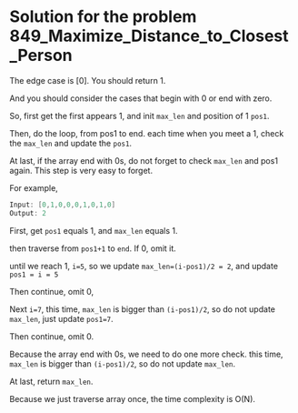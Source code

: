 # Solution for the problem 849_Maximize_Distance_to_Closest_Person

The edge case is [0]. You should return 1.

And you should consider the cases that begin with 0 or end with zero.

So, first get the first appears 1, and init `max_len` and position of 1 `pos1`.

Then, do the loop, from pos1 to end. each time when you meet a 1, check the `max_len` and update the `pos1`.

At last, if the array end with 0s, do not forget to check `max_len` and pos1 again. This step is very easy to forget.

For example, 

```c
Input: [0,1,0,0,0,1,0,1,0]
Output: 2
```

First, get `pos1` equals 1, and `max_len` equals 1.

then traverse from `pos1+1` to `end`. If 0, omit it.

until we reach 1, `i=5`, so we update `max_len=(i-pos1)/2 = 2`, and update `pos1 = i = 5`

Then continue, omit 0,

Next `i=7`, this time, `max_len` is bigger than `(i-pos1)/2`, so do not update `max_len`, just update `pos1=7`. 

Then continue, omit 0.

Because the array end with 0s, we need to do one more check. this time, `max_len` is bigger than `(i-pos1)/2`, so do not update `max_len`.

At last, return `max_len`.

Because we just traverse array once, the time complexity is O(N).